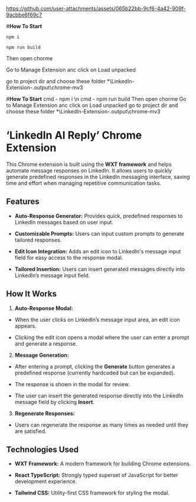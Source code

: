 https://github.com/user-attachments/assets/065b22bb-9cf6-4a42-909f-9acbbe6f69c7

#**How To Start**

`npm i`

 `npm run build`

Then open chorme

Go to Manage Extension anc click on Load unpacked

go to project dir and choose these folder *\LinkedIn-Extension-\.output\chrome-mv3

  


#**How To Start**
cmd - npm i \n
cmd - npm run build
Then open chorme 
Go to Manage Extension anc click on Load unpacked
go to project dir and choose these folder *\LinkedIn-Extension-\.output\chrome-mv3

# ‘LinkedIn AI Reply’ Chrome Extension

  

This Chrome extension is built using the **WXT framework** and helps automate message responses on LinkedIn. It allows users to quickly generate predefined responses in the LinkedIn messaging interface, saving time and effort when managing repetitive communication tasks.

  

## Features

  

-  **Auto-Response Generator:** Provides quick, predefined responses to LinkedIn messages based on user input.

-  **Customizable Prompts:** Users can input custom prompts to generate tailored responses.

-  **Edit Icon Integration:** Adds an edit icon to LinkedIn's message input field for easy access to the response modal.

-  **Tailored Insertion:** Users can insert generated messages directly into LinkedIn’s message input field.

  

## How It Works

  

1.  **Auto-Response Modal:**

- When the user clicks on LinkedIn’s message input area, an edit icon appears.

- Clicking the edit icon opens a modal where the user can enter a prompt and generate a response.

2.  **Message Generation:**

- After entering a prompt, clicking the **Generate** button generates a predefined response (currently hardcoded but can be expanded).

- The response is shown in the modal for review.

- The user can insert the generated response directly into the LinkedIn message field by clicking **Insert**.

  

3.  **Regenerate Responses:**

- Users can regenerate the response as many times as needed until they are satisfied.

  

## Technologies Used

  

-  **WXT Framework:** A modern framework for building Chrome extensions.

-  **React TypeScript:** Strongly typed superset of JavaScript for better development experience.

-  **Tailwind CSS:** Utility-first CSS framework for styling the modal.
